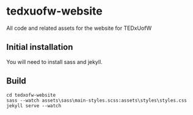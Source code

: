 # tedxuofw-website

All code and related assets for the website for TEDxUofW


## Initial installation

You will need to install sass and jekyll.

  
## Build

    cd tedxofw-website
    sass --watch assets\sass\main-styles.scss:assets\styles\styles.css
    jekyll serve --watch